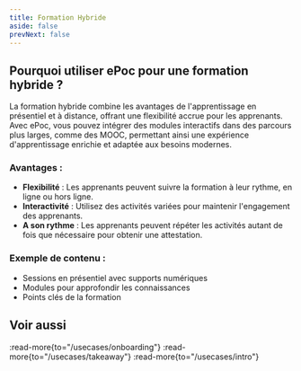 ```yaml
---
title: Formation Hybride
aside: false
prevNext: false
---
```


## Pourquoi utiliser ePoc pour une formation hybride ?

La formation hybride combine les avantages de l'apprentissage en présentiel et à distance, offrant une flexibilité accrue pour les apprenants. Avec ePoc, vous pouvez intégrer des modules interactifs dans des parcours plus larges, comme des MOOC, permettant ainsi une expérience d'apprentissage enrichie et adaptée aux besoins modernes.

### Avantages :
- **Flexibilité** : Les apprenants peuvent suivre la formation à leur rythme, en ligne ou hors ligne.
- **Interactivité** : Utilisez des activités variées pour maintenir l'engagement des apprenants.
- **A son rythme** : Les apprenants peuvent répéter les activités autant de fois que nécessaire pour obtenir une attestation.

### Exemple de contenu :
- Sessions en présentiel avec supports numériques
- Modules pour approfondir les connaissances
- Points clés de la formation

## Voir aussi

:read-more{to="/usecases/onboarding"}
:read-more{to="/usecases/takeaway"}
:read-more{to="/usecases/intro"}